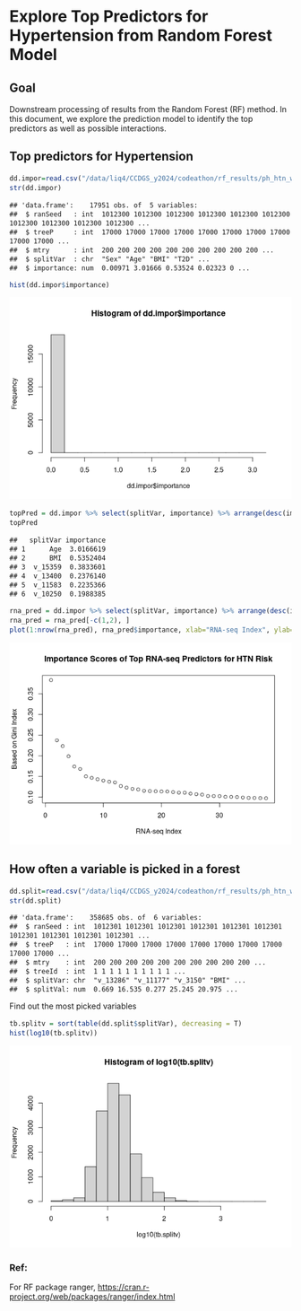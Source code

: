 Explore Top Predictors for Hypertension from Random Forest Model
================

## Goal

Downstream processing of results from the Random Forest (RF) method. In
this document, we explore the prediction model to identify the top
predictors as well as possible interactions.

## Top predictors for Hypertension

``` r
dd.impor=read.csv("/data/liq4/CCDGS_y2024/codeathon/rf_results/ph_htn_wCov/htn_mtry200_covRF_rf_impor.csv", header=T, as.is=T)
str(dd.impor)
```

    ## 'data.frame':    17951 obs. of  5 variables:
    ##  $ ranSeed   : int  1012300 1012300 1012300 1012300 1012300 1012300 1012300 1012300 1012300 1012300 ...
    ##  $ treeP     : int  17000 17000 17000 17000 17000 17000 17000 17000 17000 17000 ...
    ##  $ mtry      : int  200 200 200 200 200 200 200 200 200 200 ...
    ##  $ splitVar  : chr  "Sex" "Age" "BMI" "T2D" ...
    ##  $ importance: num  0.00971 3.01666 0.53524 0.02323 0 ...

``` r
hist(dd.impor$importance)
```

![](RandomForest_HTNModel_files/figure-gfm/unnamed-chunk-1-1.png)<!-- -->

``` r
topPred = dd.impor %>% select(splitVar, importance) %>% arrange(desc(importance)) %>% head()
topPred
```

    ##   splitVar importance
    ## 1      Age  3.0166619
    ## 2      BMI  0.5352404
    ## 3  v_15359  0.3833601
    ## 4  v_13400  0.2376140
    ## 5  v_11583  0.2235366
    ## 6  v_10250  0.1988385

``` r
rna_pred = dd.impor %>% select(splitVar, importance) %>% arrange(desc(importance))%>% head(n=40)
rna_pred = rna_pred[-c(1,2), ]
plot(1:nrow(rna_pred), rna_pred$importance, xlab="RNA-seq Index", ylab="Based on Gini Index", main="Importance Scores of Top RNA-seq Predictors for HTN Risk")
```

![](RandomForest_HTNModel_files/figure-gfm/unnamed-chunk-2-1.png)<!-- -->

## How often a variable is picked in a forest

``` r
dd.split=read.csv("/data/liq4/CCDGS_y2024/codeathon/rf_results/ph_htn_wCov/htn_mtry200_covRF_rf_split.csv", header=T, as.is=T)
str(dd.split)
```

    ## 'data.frame':    358685 obs. of  6 variables:
    ##  $ ranSeed : int  1012301 1012301 1012301 1012301 1012301 1012301 1012301 1012301 1012301 1012301 ...
    ##  $ treeP   : int  17000 17000 17000 17000 17000 17000 17000 17000 17000 17000 ...
    ##  $ mtry    : int  200 200 200 200 200 200 200 200 200 200 ...
    ##  $ treeId  : int  1 1 1 1 1 1 1 1 1 1 ...
    ##  $ splitVar: chr  "v_13286" "v_11177" "v_3150" "BMI" ...
    ##  $ splitVal: num  0.669 16.535 0.277 25.245 20.975 ...

Find out the most picked variables

``` r
tb.splitv = sort(table(dd.split$splitVar), decreasing = T)
hist(log10(tb.splitv))
```

![](RandomForest_HTNModel_files/figure-gfm/unnamed-chunk-4-1.png)<!-- -->

### Ref:

For RF package ranger,
<https://cran.r-project.org/web/packages/ranger/index.html>
